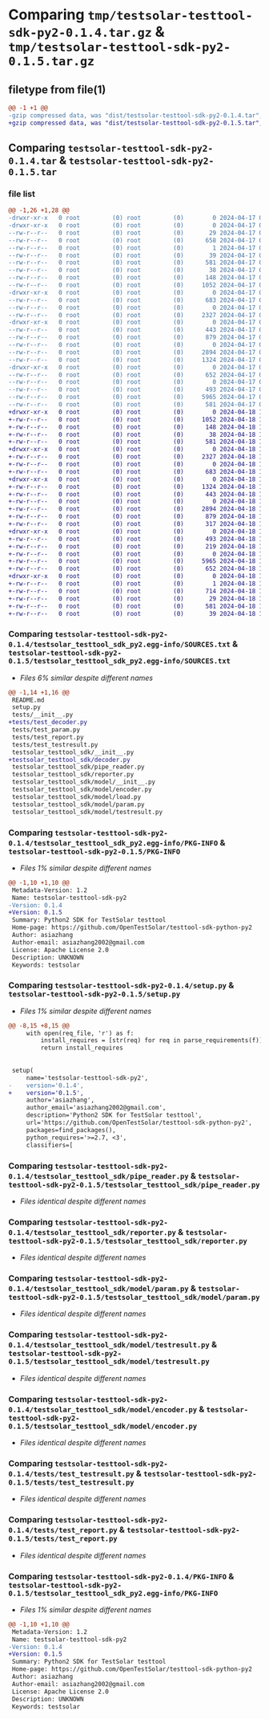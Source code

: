 # Comparing `tmp/testsolar-testtool-sdk-py2-0.1.4.tar.gz` & `tmp/testsolar-testtool-sdk-py2-0.1.5.tar.gz`

## filetype from file(1)

```diff
@@ -1 +1 @@
-gzip compressed data, was "dist/testsolar-testtool-sdk-py2-0.1.4.tar", last modified: Wed Apr 17 02:27:49 2024, max compression
+gzip compressed data, was "dist/testsolar-testtool-sdk-py2-0.1.5.tar", last modified: Thu Apr 18 10:58:02 2024, max compression
```

## Comparing `testsolar-testtool-sdk-py2-0.1.4.tar` & `testsolar-testtool-sdk-py2-0.1.5.tar`

### file list

```diff
@@ -1,26 +1,28 @@
-drwxr-xr-x   0 root         (0) root         (0)        0 2024-04-17 02:27:49.000000 testsolar-testtool-sdk-py2-0.1.4/
-drwxr-xr-x   0 root         (0) root         (0)        0 2024-04-17 02:27:49.000000 testsolar-testtool-sdk-py2-0.1.4/testsolar_testtool_sdk_py2.egg-info/
--rw-r--r--   0 root         (0) root         (0)       29 2024-04-17 02:27:49.000000 testsolar-testtool-sdk-py2-0.1.4/testsolar_testtool_sdk_py2.egg-info/top_level.txt
--rw-r--r--   0 root         (0) root         (0)      658 2024-04-17 02:27:49.000000 testsolar-testtool-sdk-py2-0.1.4/testsolar_testtool_sdk_py2.egg-info/SOURCES.txt
--rw-r--r--   0 root         (0) root         (0)        1 2024-04-17 02:27:49.000000 testsolar-testtool-sdk-py2-0.1.4/testsolar_testtool_sdk_py2.egg-info/dependency_links.txt
--rw-r--r--   0 root         (0) root         (0)       39 2024-04-17 02:27:49.000000 testsolar-testtool-sdk-py2-0.1.4/testsolar_testtool_sdk_py2.egg-info/requires.txt
--rw-r--r--   0 root         (0) root         (0)      581 2024-04-17 02:27:49.000000 testsolar-testtool-sdk-py2-0.1.4/testsolar_testtool_sdk_py2.egg-info/PKG-INFO
--rw-r--r--   0 root         (0) root         (0)       38 2024-04-17 02:27:49.000000 testsolar-testtool-sdk-py2-0.1.4/setup.cfg
--rw-r--r--   0 root         (0) root         (0)      148 2024-04-17 02:27:42.000000 testsolar-testtool-sdk-py2-0.1.4/README.md
--rw-r--r--   0 root         (0) root         (0)     1052 2024-04-17 02:27:42.000000 testsolar-testtool-sdk-py2-0.1.4/setup.py
-drwxr-xr-x   0 root         (0) root         (0)        0 2024-04-17 02:27:49.000000 testsolar-testtool-sdk-py2-0.1.4/testsolar_testtool_sdk/
--rw-r--r--   0 root         (0) root         (0)      683 2024-04-17 02:27:42.000000 testsolar-testtool-sdk-py2-0.1.4/testsolar_testtool_sdk/pipe_reader.py
--rw-r--r--   0 root         (0) root         (0)        0 2024-04-17 02:27:42.000000 testsolar-testtool-sdk-py2-0.1.4/testsolar_testtool_sdk/__init__.py
--rw-r--r--   0 root         (0) root         (0)     2327 2024-04-17 02:27:42.000000 testsolar-testtool-sdk-py2-0.1.4/testsolar_testtool_sdk/reporter.py
-drwxr-xr-x   0 root         (0) root         (0)        0 2024-04-17 02:27:49.000000 testsolar-testtool-sdk-py2-0.1.4/testsolar_testtool_sdk/model/
--rw-r--r--   0 root         (0) root         (0)      443 2024-04-17 02:27:42.000000 testsolar-testtool-sdk-py2-0.1.4/testsolar_testtool_sdk/model/load.py
--rw-r--r--   0 root         (0) root         (0)      879 2024-04-17 02:27:42.000000 testsolar-testtool-sdk-py2-0.1.4/testsolar_testtool_sdk/model/param.py
--rw-r--r--   0 root         (0) root         (0)        0 2024-04-17 02:27:42.000000 testsolar-testtool-sdk-py2-0.1.4/testsolar_testtool_sdk/model/__init__.py
--rw-r--r--   0 root         (0) root         (0)     2894 2024-04-17 02:27:42.000000 testsolar-testtool-sdk-py2-0.1.4/testsolar_testtool_sdk/model/testresult.py
--rw-r--r--   0 root         (0) root         (0)     1324 2024-04-17 02:27:42.000000 testsolar-testtool-sdk-py2-0.1.4/testsolar_testtool_sdk/model/encoder.py
-drwxr-xr-x   0 root         (0) root         (0)        0 2024-04-17 02:27:49.000000 testsolar-testtool-sdk-py2-0.1.4/tests/
--rw-r--r--   0 root         (0) root         (0)      652 2024-04-17 02:27:42.000000 testsolar-testtool-sdk-py2-0.1.4/tests/test_testresult.py
--rw-r--r--   0 root         (0) root         (0)        0 2024-04-17 02:27:42.000000 testsolar-testtool-sdk-py2-0.1.4/tests/__init__.py
--rw-r--r--   0 root         (0) root         (0)      493 2024-04-17 02:27:42.000000 testsolar-testtool-sdk-py2-0.1.4/tests/test_param.py
--rw-r--r--   0 root         (0) root         (0)     5965 2024-04-17 02:27:42.000000 testsolar-testtool-sdk-py2-0.1.4/tests/test_report.py
--rw-r--r--   0 root         (0) root         (0)      581 2024-04-17 02:27:49.000000 testsolar-testtool-sdk-py2-0.1.4/PKG-INFO
+drwxr-xr-x   0 root         (0) root         (0)        0 2024-04-18 10:58:02.000000 testsolar-testtool-sdk-py2-0.1.5/
+-rw-r--r--   0 root         (0) root         (0)     1052 2024-04-18 10:57:56.000000 testsolar-testtool-sdk-py2-0.1.5/setup.py
+-rw-r--r--   0 root         (0) root         (0)      148 2024-04-18 10:57:56.000000 testsolar-testtool-sdk-py2-0.1.5/README.md
+-rw-r--r--   0 root         (0) root         (0)       38 2024-04-18 10:58:02.000000 testsolar-testtool-sdk-py2-0.1.5/setup.cfg
+-rw-r--r--   0 root         (0) root         (0)      581 2024-04-18 10:58:02.000000 testsolar-testtool-sdk-py2-0.1.5/PKG-INFO
+drwxr-xr-x   0 root         (0) root         (0)        0 2024-04-18 10:58:02.000000 testsolar-testtool-sdk-py2-0.1.5/testsolar_testtool_sdk/
+-rw-r--r--   0 root         (0) root         (0)     2327 2024-04-18 10:57:56.000000 testsolar-testtool-sdk-py2-0.1.5/testsolar_testtool_sdk/reporter.py
+-rw-r--r--   0 root         (0) root         (0)        0 2024-04-18 10:57:56.000000 testsolar-testtool-sdk-py2-0.1.5/testsolar_testtool_sdk/__init__.py
+-rw-r--r--   0 root         (0) root         (0)      683 2024-04-18 10:57:56.000000 testsolar-testtool-sdk-py2-0.1.5/testsolar_testtool_sdk/pipe_reader.py
+drwxr-xr-x   0 root         (0) root         (0)        0 2024-04-18 10:58:02.000000 testsolar-testtool-sdk-py2-0.1.5/testsolar_testtool_sdk/model/
+-rw-r--r--   0 root         (0) root         (0)     1324 2024-04-18 10:57:56.000000 testsolar-testtool-sdk-py2-0.1.5/testsolar_testtool_sdk/model/encoder.py
+-rw-r--r--   0 root         (0) root         (0)      443 2024-04-18 10:57:56.000000 testsolar-testtool-sdk-py2-0.1.5/testsolar_testtool_sdk/model/load.py
+-rw-r--r--   0 root         (0) root         (0)        0 2024-04-18 10:57:56.000000 testsolar-testtool-sdk-py2-0.1.5/testsolar_testtool_sdk/model/__init__.py
+-rw-r--r--   0 root         (0) root         (0)     2894 2024-04-18 10:57:56.000000 testsolar-testtool-sdk-py2-0.1.5/testsolar_testtool_sdk/model/testresult.py
+-rw-r--r--   0 root         (0) root         (0)      879 2024-04-18 10:57:56.000000 testsolar-testtool-sdk-py2-0.1.5/testsolar_testtool_sdk/model/param.py
+-rw-r--r--   0 root         (0) root         (0)      317 2024-04-18 10:57:56.000000 testsolar-testtool-sdk-py2-0.1.5/testsolar_testtool_sdk/decoder.py
+drwxr-xr-x   0 root         (0) root         (0)        0 2024-04-18 10:58:02.000000 testsolar-testtool-sdk-py2-0.1.5/tests/
+-rw-r--r--   0 root         (0) root         (0)      493 2024-04-18 10:57:56.000000 testsolar-testtool-sdk-py2-0.1.5/tests/test_param.py
+-rw-r--r--   0 root         (0) root         (0)      219 2024-04-18 10:57:56.000000 testsolar-testtool-sdk-py2-0.1.5/tests/test_decoder.py
+-rw-r--r--   0 root         (0) root         (0)        0 2024-04-18 10:57:56.000000 testsolar-testtool-sdk-py2-0.1.5/tests/__init__.py
+-rw-r--r--   0 root         (0) root         (0)     5965 2024-04-18 10:57:56.000000 testsolar-testtool-sdk-py2-0.1.5/tests/test_report.py
+-rw-r--r--   0 root         (0) root         (0)      652 2024-04-18 10:57:56.000000 testsolar-testtool-sdk-py2-0.1.5/tests/test_testresult.py
+drwxr-xr-x   0 root         (0) root         (0)        0 2024-04-18 10:58:02.000000 testsolar-testtool-sdk-py2-0.1.5/testsolar_testtool_sdk_py2.egg-info/
+-rw-r--r--   0 root         (0) root         (0)        1 2024-04-18 10:58:02.000000 testsolar-testtool-sdk-py2-0.1.5/testsolar_testtool_sdk_py2.egg-info/dependency_links.txt
+-rw-r--r--   0 root         (0) root         (0)      714 2024-04-18 10:58:02.000000 testsolar-testtool-sdk-py2-0.1.5/testsolar_testtool_sdk_py2.egg-info/SOURCES.txt
+-rw-r--r--   0 root         (0) root         (0)       29 2024-04-18 10:58:02.000000 testsolar-testtool-sdk-py2-0.1.5/testsolar_testtool_sdk_py2.egg-info/top_level.txt
+-rw-r--r--   0 root         (0) root         (0)      581 2024-04-18 10:58:02.000000 testsolar-testtool-sdk-py2-0.1.5/testsolar_testtool_sdk_py2.egg-info/PKG-INFO
+-rw-r--r--   0 root         (0) root         (0)       39 2024-04-18 10:58:02.000000 testsolar-testtool-sdk-py2-0.1.5/testsolar_testtool_sdk_py2.egg-info/requires.txt
```

### Comparing `testsolar-testtool-sdk-py2-0.1.4/testsolar_testtool_sdk_py2.egg-info/SOURCES.txt` & `testsolar-testtool-sdk-py2-0.1.5/testsolar_testtool_sdk_py2.egg-info/SOURCES.txt`

 * *Files 6% similar despite different names*

```diff
@@ -1,14 +1,16 @@
 README.md
 setup.py
 tests/__init__.py
+tests/test_decoder.py
 tests/test_param.py
 tests/test_report.py
 tests/test_testresult.py
 testsolar_testtool_sdk/__init__.py
+testsolar_testtool_sdk/decoder.py
 testsolar_testtool_sdk/pipe_reader.py
 testsolar_testtool_sdk/reporter.py
 testsolar_testtool_sdk/model/__init__.py
 testsolar_testtool_sdk/model/encoder.py
 testsolar_testtool_sdk/model/load.py
 testsolar_testtool_sdk/model/param.py
 testsolar_testtool_sdk/model/testresult.py
```

### Comparing `testsolar-testtool-sdk-py2-0.1.4/testsolar_testtool_sdk_py2.egg-info/PKG-INFO` & `testsolar-testtool-sdk-py2-0.1.5/PKG-INFO`

 * *Files 1% similar despite different names*

```diff
@@ -1,10 +1,10 @@
 Metadata-Version: 1.2
 Name: testsolar-testtool-sdk-py2
-Version: 0.1.4
+Version: 0.1.5
 Summary: Python2 SDK for TestSolar testtool
 Home-page: https://github.com/OpenTestSolar/testtool-sdk-python-py2
 Author: asiazhang
 Author-email: asiazhang2002@gmail.com
 License: Apache License 2.0
 Description: UNKNOWN
 Keywords: testsolar
```

### Comparing `testsolar-testtool-sdk-py2-0.1.4/setup.py` & `testsolar-testtool-sdk-py2-0.1.5/setup.py`

 * *Files 1% similar despite different names*

```diff
@@ -8,15 +8,15 @@
     with open(req_file, 'r') as f:
         install_requires = [str(req) for req in parse_requirements(f)]
         return install_requires
 
 
 setup(
     name='testsolar-testtool-sdk-py2',
-    version='0.1.4',
+    version='0.1.5',
     author='asiazhang',
     author_email='asiazhang2002@gmail.com',
     description='Python2 SDK for TestSolar testtool',
     url='https://github.com/OpenTestSolar/testtool-sdk-python-py2',
     packages=find_packages(),
     python_requires='>=2.7, <3',
     classifiers=[
```

### Comparing `testsolar-testtool-sdk-py2-0.1.4/testsolar_testtool_sdk/pipe_reader.py` & `testsolar-testtool-sdk-py2-0.1.5/testsolar_testtool_sdk/pipe_reader.py`

 * *Files identical despite different names*

### Comparing `testsolar-testtool-sdk-py2-0.1.4/testsolar_testtool_sdk/reporter.py` & `testsolar-testtool-sdk-py2-0.1.5/testsolar_testtool_sdk/reporter.py`

 * *Files identical despite different names*

### Comparing `testsolar-testtool-sdk-py2-0.1.4/testsolar_testtool_sdk/model/param.py` & `testsolar-testtool-sdk-py2-0.1.5/testsolar_testtool_sdk/model/param.py`

 * *Files identical despite different names*

### Comparing `testsolar-testtool-sdk-py2-0.1.4/testsolar_testtool_sdk/model/testresult.py` & `testsolar-testtool-sdk-py2-0.1.5/testsolar_testtool_sdk/model/testresult.py`

 * *Files identical despite different names*

### Comparing `testsolar-testtool-sdk-py2-0.1.4/testsolar_testtool_sdk/model/encoder.py` & `testsolar-testtool-sdk-py2-0.1.5/testsolar_testtool_sdk/model/encoder.py`

 * *Files identical despite different names*

### Comparing `testsolar-testtool-sdk-py2-0.1.4/tests/test_testresult.py` & `testsolar-testtool-sdk-py2-0.1.5/tests/test_testresult.py`

 * *Files identical despite different names*

### Comparing `testsolar-testtool-sdk-py2-0.1.4/tests/test_report.py` & `testsolar-testtool-sdk-py2-0.1.5/tests/test_report.py`

 * *Files identical despite different names*

### Comparing `testsolar-testtool-sdk-py2-0.1.4/PKG-INFO` & `testsolar-testtool-sdk-py2-0.1.5/testsolar_testtool_sdk_py2.egg-info/PKG-INFO`

 * *Files 1% similar despite different names*

```diff
@@ -1,10 +1,10 @@
 Metadata-Version: 1.2
 Name: testsolar-testtool-sdk-py2
-Version: 0.1.4
+Version: 0.1.5
 Summary: Python2 SDK for TestSolar testtool
 Home-page: https://github.com/OpenTestSolar/testtool-sdk-python-py2
 Author: asiazhang
 Author-email: asiazhang2002@gmail.com
 License: Apache License 2.0
 Description: UNKNOWN
 Keywords: testsolar
```


